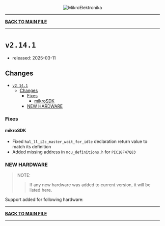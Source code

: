 <p align="center">
  <img src="http://www.mikroe.com/img/designs/beta/logo_small.png?raw=true" alt="MikroElektronika"/>
</p>

---

**[BACK TO MAIN FILE](../../changelog.md)**

---

# `v2.14.1`

+ released: 2025-03-11

## Changes

+ [`v2.14.1`](#v2141)
  + [Changes](#changes)
    + [Fixes](#fixes)
      + [mikroSDK](#mikrosdk)
    + [NEW HARDWARE](#new-hardware)

### Fixes

#### mikroSDK

+ Fixed `hal_ll_i2c_master_wait_for_idle` declaration return value to match its definition
+ Added missing address in `mcu_definitions.h` for `PIC18F47Q83`

### NEW HARDWARE

> NOTE:
>> If any new hardware was added to current version, it will be listed here.

Support added for following hardware:

---

**[BACK TO MAIN FILE](../../changelog.md)**

---
